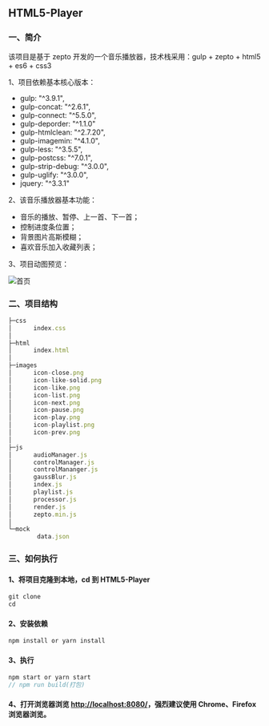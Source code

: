## HTML5-Player


### 一、简介
该项目是基于 zepto 开发的一个音乐播放器，技术栈采用：gulp + zepto + html5 + es6 + css3

1、项目依赖基本核心版本：
* gulp: "^3.9.1",
* gulp-concat: "^2.6.1",
* gulp-connect: "^5.5.0",
* gulp-deporder: "^1.1.0"
* gulp-htmlclean: "^2.7.20",
* gulp-imagemin: "^4.1.0",
* gulp-less: "^3.5.5",
* gulp-postcss: "^7.0.1",
* gulp-strip-debug: "^3.0.0",
* gulp-uglify: "^3.0.0",
* jquery: "^3.3.1"

2、该音乐播放器基本功能：
* 音乐的播放、暂停、上一首、下一首；
* 控制进度条位置；
* 背景图片高斯模糊；
* 喜欢音乐加入收藏列表；

3、项目动图预览：

![首页](/pic.gif)

### 二、项目结构

```javascript
├─css
│      index.css
│
├─html
│      index.html
│
├─images
│      icon-close.png
│      icon-like-solid.png
│      icon-like.png
│      icon-list.png
│      icon-next.png
│      icon-pause.png
│      icon-play.png
│      icon-playlist.png
│      icon-prev.png
│
├─js
│      audioManager.js
│      controlManager.js
│      controlMananger.js
│      gaussBlur.js
│      index.js
│      playlist.js
│      processor.js
│      render.js
│      zepto.min.js
│
└─mock
        data.json
```
### 三、如何执行

####  1、将项目克隆到本地，cd 到 HTML5-Player
```javascript
git clone 
cd 
```
#### 2、安装依赖
```javascript
npm install or yarn install
```
#### 3、执行
```javascript
npm start or yarn start
// npm run build(打包)
```
#### 4、打开浏览器浏览 [http://localhost:8080/](http://localhost:8080/)，强烈建议使用 Chrome、Firefox 浏览器浏览。

